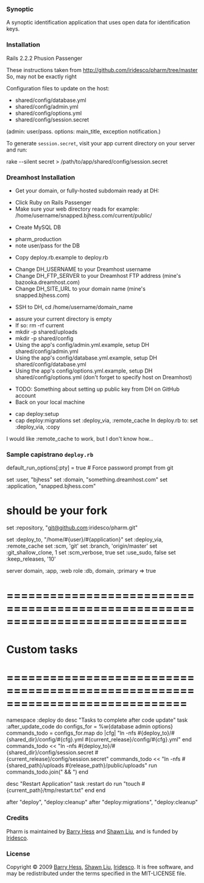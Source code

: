 ### Synoptic

A synoptic identification application that uses open data for identification keys.

### Installation

Rails 2.2.2
Phusion Passenger

These instructions taken from http://github.com/iridesco/pharm/tree/master
So, may not be exactly right 

Configuration files to update on the host:

* shared/config/database.yml
* shared/config/admin.yml
* shared/config/options.yml
* shared/config/session.secret

(admin: user/pass. options: main\_title, exception notification.)

To generate `session.secret`, visit your app current directory on your server and run:

rake --silent secret > /path/to/app/shared/config/session.secret


### Dreamhost Installation

* Get your domain, or fully-hosted subdomain ready at DH:
- Click Ruby on Rails Passenger
- Make sure your web directory reads for example:
/home/username/snapped.bjhess.com/current/public/
* Create MySQL DB
- pharm_production
- note user/pass for the DB
* Copy deploy.rb.example to deploy.rb
- Change DH_USERNAME to your Dreamhost username
- Change DH_FTP_SERVER to your Dreamhost FTP address (mine's bazooka.dreamhost.com)
- Change DH_SITE_URL to your domain name (mine's snapped.bjhess.com)
* SSH to DH, cd /home/username/domain_name
- assure your current directory is empty
- If so: rm -rf current
- mkdir -p shared/uploads
- mkdir -p shared/config
- Using the app's config/admin.yml.example, setup DH shared/config/admin.yml
- Using the app's config/database.yml.example, setup DH shared/config/database.yml
- Using the app's config/options.yml.example, setup DH shared/config/options.yml
(don't forget to specify host on Dreamhost)
* TODO: Something about setting up public key from DH on GitHub account
* Back on your local machine
- cap deploy:setup
- cap deploy:migrations
set :deploy_via, :remote_cache
In deploy.rb to:
set :deploy_via, :copy

I would like :remote_cache to work, but I don't know how... 


### Sample capistrano `deploy.rb`

default_run_options[:pty] = true  # Force password prompt from git

set :user, "bjhess"
set :domain, "something.dreamhost.com"
set :application, "snapped.bjhess.com"

# should be your fork
set :repository, "git@github.com:iridesco/pharm.git"

set :deploy_to, "/home/#{user}/#{application}"
set :deploy_via, :remote_cache
set :scm, 'git'
set :branch, 'origin/master'
set :git_shallow_clone, 1
set :scm_verbose, true
set :use_sudo, false
set :keep_releases, '10'

server domain, :app, :web
role :db, domain, :primary => true

# =============================================================================
# Custom tasks
# =============================================================================

namespace :deploy do
desc "Tasks to complete after code update"
task :after_update_code do
configs_for = %w{database admin options}
commands_todo = configs_for.map do |cfg|
"ln -nfs #{deploy_to}/#{shared_dir}/config/#{cfg}.yml #{current_release}/config/#{cfg}.yml"
end
commands_todo << "ln -nfs #{deploy_to}/#{shared_dir}/config/session.secret #{current_release}/config/session.secret"
commands_todo << "ln -nfs #{shared_path}/uploads #{release_path}/public/uploads"
run commands_todo.join(" && ")
end

desc "Restart Application"
task :restart do
run "touch #{current_path}/tmp/restart.txt"
end
end

after "deploy", "deploy:cleanup"
after "deploy:migrations", "deploy:cleanup"

### Credits

Pharm is maintained by [Barry Hess](mailto:barry@iridesco.com) and [Shawn Liu](mailto:shawn@iridesco.com), and is funded by [Iridesco](http://iridesco.com).

### License

Copyright © 2009 [Barry Hess](http://bjhess.com), [Shawn Liu](http://jiayo.net/), [Iridesco](http://iridesco.com). It is free software, and may be redistributed under the terms specified in the MIT-LICENSE file.
